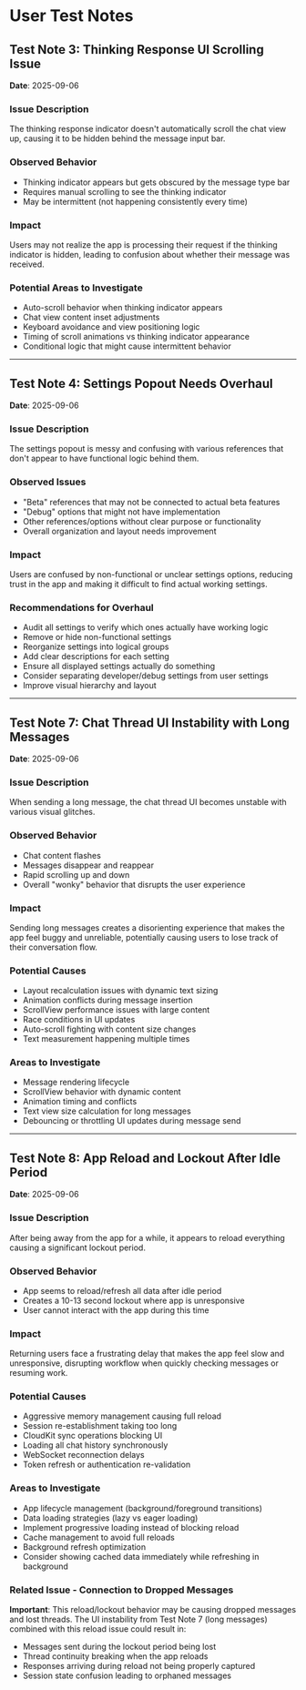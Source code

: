 # User Test Notes

## Test Note 3: Thinking Response UI Scrolling Issue
**Date**: 2025-09-06

### Issue Description
The thinking response indicator doesn't automatically scroll the chat view up, causing it to be hidden behind the message input bar.

### Observed Behavior
- Thinking indicator appears but gets obscured by the message type bar
- Requires manual scrolling to see the thinking indicator
- May be intermittent (not happening consistently every time)

### Impact
Users may not realize the app is processing their request if the thinking indicator is hidden, leading to confusion about whether their message was received.

### Potential Areas to Investigate
- Auto-scroll behavior when thinking indicator appears
- Chat view content inset adjustments
- Keyboard avoidance and view positioning logic
- Timing of scroll animations vs thinking indicator appearance
- Conditional logic that might cause intermittent behavior

---

## Test Note 4: Settings Popout Needs Overhaul
**Date**: 2025-09-06

### Issue Description
The settings popout is messy and confusing with various references that don't appear to have functional logic behind them.

### Observed Issues
- "Beta" references that may not be connected to actual beta features
- "Debug" options that might not have implementation
- Other references/options without clear purpose or functionality
- Overall organization and layout needs improvement

### Impact
Users are confused by non-functional or unclear settings options, reducing trust in the app and making it difficult to find actual working settings.

### Recommendations for Overhaul
- Audit all settings to verify which ones actually have working logic
- Remove or hide non-functional settings
- Reorganize settings into logical groups
- Add clear descriptions for each setting
- Ensure all displayed settings actually do something
- Consider separating developer/debug settings from user settings
- Improve visual hierarchy and layout

---

## Test Note 7: Chat Thread UI Instability with Long Messages
**Date**: 2025-09-06

### Issue Description
When sending a long message, the chat thread UI becomes unstable with various visual glitches.

### Observed Behavior
- Chat content flashes
- Messages disappear and reappear
- Rapid scrolling up and down
- Overall "wonky" behavior that disrupts the user experience

### Impact
Sending long messages creates a disorienting experience that makes the app feel buggy and unreliable, potentially causing users to lose track of their conversation flow.

### Potential Causes
- Layout recalculation issues with dynamic text sizing
- Animation conflicts during message insertion
- ScrollView performance issues with large content
- Race conditions in UI updates
- Auto-scroll fighting with content size changes
- Text measurement happening multiple times

### Areas to Investigate
- Message rendering lifecycle
- ScrollView behavior with dynamic content
- Animation timing and conflicts
- Text view size calculation for long messages
- Debouncing or throttling UI updates during message send

---

## Test Note 8: App Reload and Lockout After Idle Period
**Date**: 2025-09-06

### Issue Description
After being away from the app for a while, it appears to reload everything causing a significant lockout period.

### Observed Behavior
- App seems to reload/refresh all data after idle period
- Creates a 10-13 second lockout where app is unresponsive
- User cannot interact with the app during this time

### Impact
Returning users face a frustrating delay that makes the app feel slow and unresponsive, disrupting workflow when quickly checking messages or resuming work.

### Potential Causes
- Aggressive memory management causing full reload
- Session re-establishment taking too long
- CloudKit sync operations blocking UI
- Loading all chat history synchronously
- WebSocket reconnection delays
- Token refresh or authentication re-validation

### Areas to Investigate
- App lifecycle management (background/foreground transitions)
- Data loading strategies (lazy vs eager loading)
- Implement progressive loading instead of blocking reload
- Cache management to avoid full reloads
- Background refresh optimization
- Consider showing cached data immediately while refreshing in background

### Related Issue - Connection to Dropped Messages
**Important**: This reload/lockout behavior may be causing dropped messages and lost threads. The UI instability from Test Note 7 (long messages) combined with this reload issue could result in:
- Messages sent during the lockout period being lost
- Thread continuity breaking when the app reloads
- Responses arriving during reload not being properly captured
- Session state confusion leading to orphaned messages